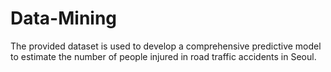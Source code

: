 # Data-Mining
The provided dataset is used to develop a comprehensive predictive model to estimate the number of people injured in road traffic accidents in Seoul.
